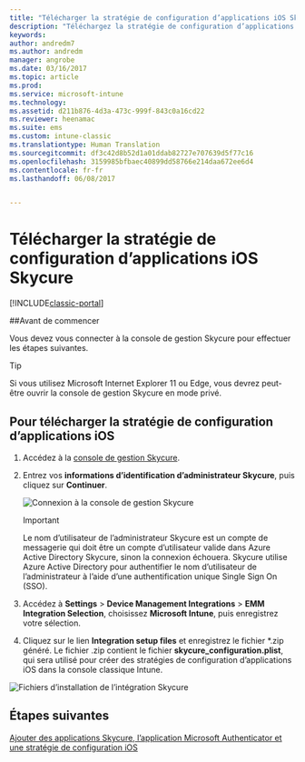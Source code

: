 ```yaml
---
title: "Télécharger la stratégie de configuration d’applications iOS Skycure"
description: "Téléchargez la stratégie de configuration d’applications iOS Skycure à utiliser avec l’application iOS Skycure déployée sur les utilisateurs finaux."
keywords: 
author: andredm7
ms.author: andredm
manager: angrobe
ms.date: 03/16/2017
ms.topic: article
ms.prod: 
ms.service: microsoft-intune
ms.technology: 
ms.assetid: d211b876-4d3a-473c-999f-843c0a16cd22
ms.reviewer: heenamac
ms.suite: ems
ms.custom: intune-classic
ms.translationtype: Human Translation
ms.sourcegitcommit: df3c42d8b52d1a01ddab82727e707639d5f77c16
ms.openlocfilehash: 3159985bfbaec40899dd58766e214daa672ee6d4
ms.contentlocale: fr-fr
ms.lasthandoff: 06/08/2017


---
```


# <a name="download-skycure-ios-app-configuration-policy"></a>Télécharger la stratégie de configuration d’applications iOS Skycure

[!INCLUDE[classic-portal](../includes/classic-portal.md)]

##<a name="before-you-begin"></a>Avant de commencer

Vous devez vous connecter à la console de gestion Skycure pour effectuer les étapes suivantes.

> [!TIP] 
> Si vous utilisez Microsoft Internet Explorer 11 ou Edge, vous devrez peut-être ouvrir la console de gestion Skycure en mode privé.

## <a name="to-download-the-ios-app-configuration-policy"></a>Pour télécharger la stratégie de configuration d’applications iOS

1.  Accédez à la [console de gestion Skycure](https://aad.skycure.com).

2.  Entrez vos **informations d’identification d’administrateur Skycure**, puis cliquez sur **Continuer**.

    ![Connexion à la console de gestion Skycure](../media/mtp/skycure-ios-app-1.png)

    > [!IMPORTANT] 
    > Le nom d’utilisateur de l’administrateur Skycure est un compte de messagerie qui doit être un compte d’utilisateur valide dans Azure Active Directory Skycure, sinon la connexion échouera. Skycure utilise Azure Active Directory pour authentifier le nom d’utilisateur de l’administrateur à l’aide d’une authentification unique Single Sign On (SSO).

3.  Accédez à **Settings** &gt; **Device Management Integrations** &gt; **EMM Integration Selection**, choisissez **Microsoft Intune**, puis enregistrez votre sélection.

2.  Cliquez sur le lien **Integration setup files** et enregistrez le fichier \*.zip généré. Le fichier .zip contient le fichier **skycure\_configuration.plist**, qui sera utilisé pour créer des stratégies de configuration d’applications iOS dans la console classique Intune.

![Fichiers d’installation de l’intégration Skycure](../media/mtp/skycure-ios-app-2.png)

## <a name="next-steps"></a>Étapes suivantes

[Ajouter des applications Skycure, l’application Microsoft Authenticator et une stratégie de configuration iOS](/intune-classic/deploy-use/add-skycure-apps-microsoft-authenticator-and-ios-app-configuration-policy)

